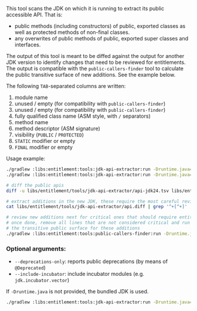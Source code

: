This tool scans the JDK on which it is running to extract its public accessible API.
That is:
- public methods (including constructors) of public, exported classes as well as protected methods of non-final classes.
- any overwrites of public methods of public, exported super classes and interfaces.

The output of this tool is meant to be diffed against the output for another JDK
version to identify changes that need to be reviewed for entitlements.
The output is compatible with the `public-callers-finder` tool to calculate the
public transitive surface of new additions. See the example below.

The following `TAB`-separated columns are written:
1. module name
2. unused / empty (for compatibility with `public-callers-finder`)
3. unused / empty (for compatibility with `public-callers-finder`)
4. fully qualified class name (ASM style, with `/` separators)
5. method name
6. method descriptor (ASM signature)
7. visibility (`PUBLIC` / `PROTECTED`)
8. `STATIC` modifier or empty
9. `FINAL` modifier or empty

Usage example:
```bash
./gradlew :libs:entitlement:tools:jdk-api-extractor:run -Druntime.java=24 --args="api-jdk24.tsv"
./gradlew :libs:entitlement:tools:jdk-api-extractor:run -Druntime.java=25 --args="api-jdk25.tsv"

# diff the public apis
diff -u libs/entitlement/tools/jdk-api-extractor/api-jdk24.tsv libs/entitlement/tools/jdk-api-extractor/api-jdk25.tsv > libs/entitlement/tools/jdk-api-extractor/api.diff

# extract additions in the new JDK, these require the most careful review
cat libs/entitlement/tools/jdk-api-extractor/api.diff | grep '^+[^+]' | sed 's/^+//' > api-jdk25-additions.tsv

# review new additions next for critical ones that should require entitlements
# once done, remove all lines that are not considered critical and run the public-callers-finder to report
# the transitive public surface for these additions
./gradlew :libs:entitlement:tools:public-callers-finder:run -Druntime.java=25 --args="api-jdk25-additions.tsv true"
```

### Optional arguments:

- `--deprecations-only`: reports public deprecations (by means of `@Deprecated`)
- `--include-incubator`: include incubator modules (e.g. `jdk.incubator.vector`)

If `-Druntime.java` is not provided, the bundled JDK is used.

```bash
./gradlew :libs:entitlement:tools:jdk-api-extractor:run -Druntime.java=24 --args="deprecations-jdk24.tsv --deprecations-only"
```
